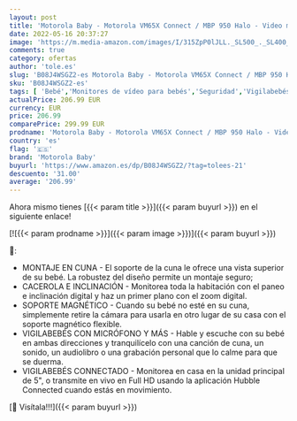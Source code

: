 ```yaml
---
layout: post
title: 'Motorola Baby - Motorola VM65X Connect / MBP 950 Halo - Video monitor de bebe con montaje en cuna - 5" Full HD 1080p Wi-Fi - Conectado al Motorola Nursery app - Montaje flexible de cámara magnética - Blanco'
date: 2022-05-16 20:37:27
image: 'https://m.media-amazon.com/images/I/315ZpP0lJLL._SL500_._SL400_.jpg'
comments: true
category: ofertas
author: 'tole.es'
slug: 'B08J4WSGZ2-es Motorola Baby - Motorola VM65X Connect / MBP 950 Halo -...'
sku: 'B08J4WSGZ2-es'
tags: [ 'Bebé','Monitores de vídeo para bebés','Seguridad','Vigilabebés','bebe','motorola baby','🇪🇸', ]
actualPrice: 206.99 EUR
currency: EUR
price: 206.99
comparePrice: 299.99 EUR
prodname: 'Motorola Baby - Motorola VM65X Connect / MBP 950 Halo - Video monitor de bebe con montaje en cuna - 5" Full HD 1080p Wi-Fi - Conectado al Motorola Nursery app - Montaje flexible de cámara magnética - Blanco'
country: 'es'
flag: '🇪🇸'
brand: 'Motorola Baby'
buyurl: 'https://www.amazon.es/dp/B08J4WSGZ2/?tag=tolees-21'
descuento: '31.00'
average: '206.99'
---
```


Ahora mismo tienes [{{< param title >}}]({{< param buyurl >}}) en el siguiente enlace!

[![{{< param prodname >}}]({{< param image >}})]({{< param buyurl >}})

🔎:

- MONTAJE EN CUNA - El soporte de la cuna le ofrece una vista superior de su bebé. La robustez del diseño permite un montaje seguro;
- CACEROLA E INCLINACIÓN - Monitorea toda la habitación con el paneo e inclinación digital y haz un primer plano con el zoom digital.
- SOPORTE MAGNÉTICO - Cuando su bebé no esté en su cuna, simplemente retire la cámara para usarla en otro lugar de su casa con el soporte magnético flexible.
- VIGILABEBÉS CON MICRÓFONO Y MÁS - Hable y escuche con su bebé en ambas direcciones y tranquilícelo con una canción de cuna, un sonido, un audiolibro o una grabación personal que lo calme para que se duerma.
- VIGILABEBÉS CONNECTADO - Monitorea en casa en la unidad principal de 5", o transmite en vivo en Full HD usando la aplicación Hubble Connected cuando estás en movimiento.

[🛒 Visítala!!!]({{< param buyurl >}})

